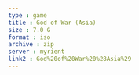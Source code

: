 ```yaml
---
type : game
title : God of War (Asia)
size : 7.0 G
format : iso
archive : zip
server : myrient
link2 : God%20of%20War%20%28Asia%29
---
```

